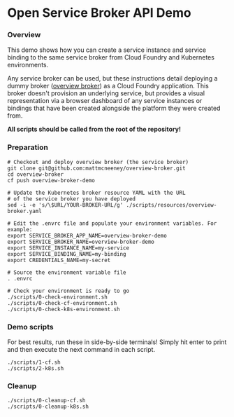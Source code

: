 # Open Service Broker API Demo

### Overview
This demo shows how you can create a service instance and service binding
to the same service broker from Cloud Foundry and Kubernetes environments.

Any service broker can be used, but these instructions detail deploying a
dummy broker ([overview broker](https://github.com/mattmcneeney/overview-broker))
as a Cloud Foundry application. This broker doesn't provision an underlying
service, but provides a visual representation via a browser dashboard of any
service instances or bindings that have been created alongside the platform
they were created from.

**All scripts should be called from the root of the repository!**

### Preparation
```
# Checkout and deploy overview broker (the service broker)
git clone git@github.com:mattmcneeney/overview-broker.git
cd overview-broker
cf push overview-broker-demo

# Update the Kubernetes broker resource YAML with the URL
# of the service broker you have deployed
sed -i -e 's/\$URL/YOUR-BROKER-URL/g' ./scripts/resources/overview-broker.yaml

# Edit the .envrc file and populate your environment variables. For example:
export SERVICE_BROKER_APP_NAME=overview-broker-demo
export SERVICE_BROKER_NAME=overview-broker-demo
export SERVICE_INSTANCE_NAME=my-service
export SERVICE_BINDING_NAME=my-binding
export CREDENTIALS_NAME=my-secret

# Source the environment variable file
. .envrc

# Check your environment is ready to go
./scripts/0-check-environment.sh
./scripts/0-check-cf-environment.sh
./scripts/0-check-k8s-environment.sh
```

### Demo scripts
For best results, run these in side-by-side terminals! Simply hit enter to
print and then execute the next command in each script.
```
./scripts/1-cf.sh
./scripts/2-k8s.sh
```

### Cleanup
```
./scripts/0-cleanup-cf.sh
./scripts/0-cleanup-k8s.sh
```
